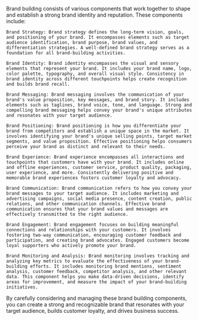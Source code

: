 Brand building consists of various components that work together to shape and establish a strong brand identity and reputation. These components include:

    Brand Strategy: Brand strategy defines the long-term vision, goals, and positioning of your brand. It encompasses elements such as target audience identification, brand purpose, brand values, and differentiation strategies. A well-defined brand strategy serves as a foundation for all brand-building activities.

    Brand Identity: Brand identity encompasses the visual and sensory elements that represent your brand. It includes your brand name, logo, color palette, typography, and overall visual style. Consistency in brand identity across different touchpoints helps create recognition and builds brand recall.

    Brand Messaging: Brand messaging involves the communication of your brand's value proposition, key messages, and brand story. It includes elements such as taglines, brand voice, tone, and language. Strong and compelling brand messaging helps convey your brand's unique attributes and resonates with your target audience.

    Brand Positioning: Brand positioning is how you differentiate your brand from competitors and establish a unique space in the market. It involves identifying your brand's unique selling points, target market segments, and value proposition. Effective positioning helps consumers perceive your brand as distinct and relevant to their needs.

    Brand Experience: Brand experience encompasses all interactions and touchpoints that customers have with your brand. It includes online and offline experiences, customer service, product quality, packaging, user experience, and more. Consistently delivering positive and memorable brand experiences fosters customer loyalty and advocacy.

    Brand Communication: Brand communication refers to how you convey your brand messages to your target audience. It includes marketing and advertising campaigns, social media presence, content creation, public relations, and other communication channels. Effective brand communication ensures that your brand values and messages are effectively transmitted to the right audience.

    Brand Engagement: Brand engagement focuses on building meaningful connections and relationships with your customers. It involves fostering two-way communication, encouraging customer feedback and participation, and creating brand advocates. Engaged customers become loyal supporters who actively promote your brand.

    Brand Monitoring and Analysis: Brand monitoring involves tracking and analyzing key metrics to evaluate the effectiveness of your brand-building efforts. It includes monitoring brand mentions, sentiment analysis, customer feedback, competitor analysis, and other relevant data. This component helps you make data-driven decisions, identify areas for improvement, and measure the impact of your brand-building initiatives.

By carefully considering and managing these brand building components, you can create a strong and recognizable brand that resonates with your target audience, builds customer loyalty, and drives business success.